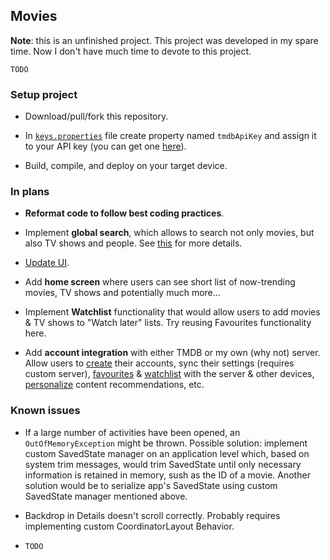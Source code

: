 ## Movies

**Note**: this is an unfinished project. This project was developed in my 
spare time. Now I don't have much time to devote to this project.

`TODO`

### Setup project

 - Download/pull/fork this repository.
 
 - In [`keys.properties`](keys.properties) file create property named 
   `tmdbApiKey` and assign it to your API key 
   (you can get one [here](https://www.themoviedb.org/settings/api)).
   
 - Build, compile, and deploy on your target device.

### In plans

 - **Reformat code to follow best coding practices**.

 - Implement **global search**, which allows to search not only movies, but also
   TV shows and people. See [this](https://developers.themoviedb.org/3/search/multi-search)
   for more details.
   
 - [Update UI](https://www.behance.net/gallery/61856793/Kino-the-Movie-iOS-UI-Kit).

 - Add **home screen** where users can see short list of now-trending
   movies, TV shows and potentially much more...
   
 - Implement **Watchlist** functionality that would allow users to add movies & TV shows
   to "Watch later" lists. Try reusing Favourites functionality here.
   
 - Add **account integration** with either TMDB or my own (why not) server.
   Allow users to [create](https://developers.themoviedb.org/3/authentication/how-do-i-generate-a-session-id)
   their accounts, sync their settings (requires custom server), 
   [favourites](https://developers.themoviedb.org/3/account/mark-as-favorite)
   & [watchlist](https://developers.themoviedb.org/3/account/add-to-watchlist)
   with the server & other devices, 
   [personalize](https://developers.themoviedb.org/4/account/get-account-movie-recommendations) 
   content recommendations, etc.

### Known issues

 - If a large number of activities have been opened, an `OutOfMemoryException` 
   might be thrown. Possible solution: implement custom SavedState manager on
   an application level which, based on system trim messages, would trim SavedState
   until only necessary information is retained in memory, sush as the ID of
   a movie. Another solution would be to serialize app's SavedState using custom
   SavedState manager mentioned above.
   
 - Backdrop in Details doesn't scroll correctly. Probably requires implementing
   custom CoordinatorLayout Behavior.
   
 - `TODO`
